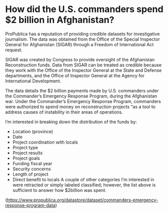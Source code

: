 # How did the U.S. commanders spend $2 billion in Afghanistan?

ProPublica has a reputation of providing credible datasets for investigative journalism. The data was obtained from the Office of the Special Inspector General for Afghanistan  (SIGAR) through a Freedom of International Act request. 

SIGAR was created by Congress to provide oversight of the Afghanistan Reconstruction funds. Data from SIGAR can be treated as credible because they work with the Office of the Inspector General at the State and Defense departments, and the Office of Inspector General at the Agency for International Development. 

The data details the $2 billion payments made by U.S. commanders under the Commander’s Emergency Response Program, during the Afghanistan war. 
Under the Commander’s Emergency Response Program, commanders were authorized to spend money on reconstruction projects “as a tool to address causes of instability in their areas of operations. 

I’m interested in breaking down the distribution of the funds by:

* Location (province)
* Date
* Project coordination with locals
* Project type
* Project results 
* Project goals 
* Funding fiscal year
* Security concerns 
* Length of project 
* Direct benefit to locals 
A couple of other categories I’m interested in were retracted or simply labeled classified; however, the list above is sufficient to answer how $2billion was spent. 

(https://www.propublica.org/datastore/dataset/commanders-emergency-response-program-data)
